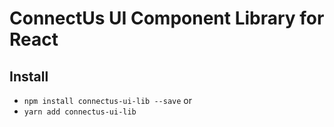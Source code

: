 # ConnectUs UI Component Library for React

## Install

* `npm install connectus-ui-lib --save` or
* `yarn add connectus-ui-lib`
